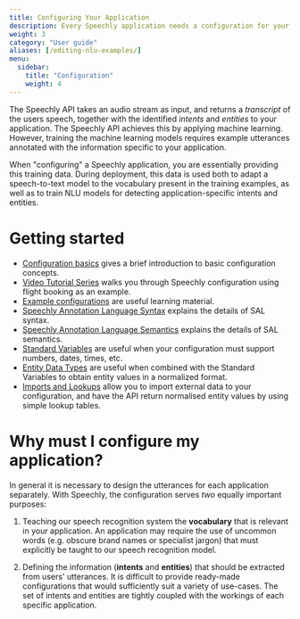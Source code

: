 ```yaml
---
title: Configuring Your Application
description: Every Speechly application needs a configuration for your specific use case. 
weight: 3
category: "User guide"
aliases: [/editing-nlu-examples/]
menu:
  sidebar:
    title: "Configuration"
    weight: 4
---
```

The Speechly API takes an audio stream as input, and returns a *transcript* of the users speech, together with the identified *intents* and *entities* to your application. The Speechly API achieves this by applying machine learning. However, training the machine learning models requires example utterances annotated with the information specific to your application.

When "configuring" a Speechly application, you are essentially providing this training data. During deployment, this data is used both to adapt a speech-to-text model to the vocabulary present in the training examples, as well as to train NLU models for detecting application-specific intents and entities.

# Getting started
- [Configuration basics](basics) gives a brief introduction to basic configuration concepts.
- [Video Tutorial Series](https://www.youtube.com/watch?v=V9NatIsd4O4&list=PLhhkCt5KRs0_nCHsFwm3JmBSoF8ZZcnMB) walks you through Speechly configuration using  flight booking as an example.
- [Example configurations](/slu-examples/example-configuration/) are useful learning material.
- [Speechly Annotation Language Syntax](/slu-examples/cheat-sheet/) explains the details of SAL syntax.
- [Speechly Annotation Language Semantics](/slu-examples/semantics) explains the details of SAL semantics.
- [Standard Variables](/slu-examples/standard-variables) are useful when your configuration must support numbers, dates, times, etc.
- [Entity Data Types](/slu-examples/postprocessing) are useful when combined with the Standard Variables to obtain entity values in a normalized format.
- [Imports and Lookups](/slu-examples/imports-and-lookups/) allow you to import external data to your configuration, and have the API return normalised entity values by using simple lookup tables.

# Why must I configure my application?
In general it is necessary to design the utterances for each application separately. With Speechly, the configuration serves *two* equally important purposes:

1. Teaching our speech recognition system the **vocabulary** that is relevant in your application. An application may require the use of uncommon words (e.g. obscure brand names or specialist jargon) that must explicitly be taught to our speech recognition model.

2. Defining the information (**intents** and **entities**) that should be extracted from users' utterances. It is difficult to provide ready-made configurations that would sufficiently suit a variety of use-cases. The set of intents and entities are tightly coupled with the workings of each specific application.
